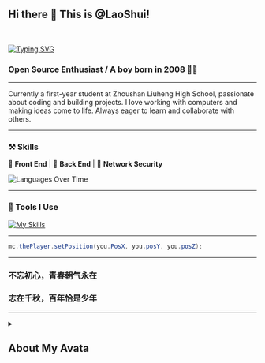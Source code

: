## Hi there 👋 This is @LaoShui!
<br>

[![Typing SVG](https://readme-typing-svg.demolab.com?font=Fira+Code&size=25&duration=3000&pause=1000&random=false&width=435&lines=I'm+LaoShui;A+Chinese+high+school+student)](https://git.io/typing-svg)

### Open Source Enthusiast / A boy born in 2008 🙋‍♂️

---

Currently a first-year student at Zhoushan Liuheng High School, passionate about coding and building projects. I love working with computers and making ideas come to life. Always eager to learn and collaborate with others.

---

### ⚒ Skills

🍔 **Front End** | 🍜 **Back End** | 🔐 **Network Security**

![Languages Over Time](https://stats.quira.sh/laoshuikaixue/languages-over-time?theme=dark)

---

### 🙂 Tools I Use

[![My Skills](https://skillicons.dev/icons?perline=14&i=github,git,githubactions,bash,cloudflare,gcp,gmail,vercel,discord,twitter,docker,electron,html,py,pytorch,idea,java,gradle,maven,yarn,vscode,ts,js,lua,go,md,mysql,nextjs,nginx,nodejs,planetscale,postman,qt,sqlite,stackoverflow,solidjs,svg,vite,vue,workers,zig,ae,pr,au,ps,powershell,regex,wordpress,windows,ubuntu,linux)](https://skillicons.dev)

---

```java
mc.thePlayer.setPosition(you.PosX, you.posY, you.posZ);
```

---

### 不忘初心，青春朝气永在

### 志在千秋，百年恰是少年

---

<details>
<summary><h2>About My Avata</h2></summary>

"My avatar features the characters fun LaoShui(), where 'fun' stands for both function definition in programming and the meaning of 'fun' in English. It represents my passion for coding and how I define my happiness through it. I chose JetBrains Mono font with bold italic for 'fun' to highlight this key concept, symbolizing my pursuit of joy and unique expression in programming. LaoShui is my online name, styled like a function call, representing my personal style and coding philosophy."

</details>
